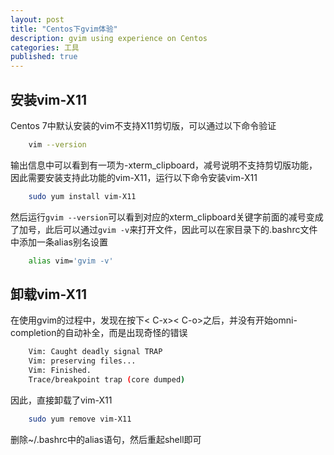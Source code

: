 ```yaml
---
layout: post
title: "Centos下gvim体验"
description: gvim using experience on Centos
categories: 工具
published: true
---
```


## 安装vim-X11

Centos 7中默认安装的vim不支持X11剪切版，可以通过以下命令验证

~~~ bash
	vim --version
~~~

输出信息中可以看到有一项为-xterm_clipboard，减号说明不支持剪切版功能，因此需要安装支持此功能的vim-X11，运行以下命令安装vim-X11

~~~ bash
	sudo yum install vim-X11
~~~

然后运行`gvim --version`可以看到对应的xterm_clipboard关键字前面的减号变成了加号，此后可以通过`gvim -v`来打开文件，因此可以在家目录下的.bashrc文件中添加一条alias别名设置

~~~ bash
	alias vim='gvim -v'
~~~

## 卸载vim-X11

在使用gvim的过程中，发现在按下< C-x>< C-o>之后，并没有开始omni-completion的自动补全，而是出现奇怪的错误

~~~ bash
	Vim: Caught deadly signal TRAP
	Vim: preserving files...
	Vim: Finished.
	Trace/breakpoint trap (core dumped)
~~~

因此，直接卸载了vim-X11

~~~ bash
	sudo yum remove vim-X11
~~~

删除~/.bashrc中的alias语句，然后重起shell即可
